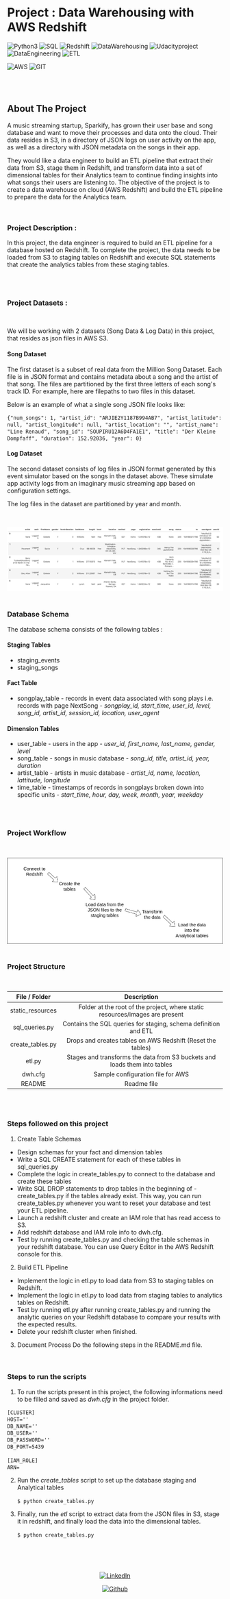 # Project : Data Warehousing with AWS Redshift

![Python3](https://img.shields.io/badge/python3-%20-blue) 
![SQL](https://img.shields.io/badge/SQL-%20-yellowgreen) 
![Redshift](https://img.shields.io/badge/Redshift-%20-red) 
![DataWarehousing](https://img.shields.io/badge/Data-%20Warehousing-orange) 
![Udacityproject](https://img.shields.io/badge/Udacity-Project-blue) 
![DataEngineering](https://img.shields.io/badge/Data-Engineering-green)
![ETL](https://img.shields.io/badge/ETL-%20-brightgreen)

![AWS](https://img.shields.io/badge/Amazon_AWS-FF9900?style=for-the-badge&logo=amazonaws&logoColor=white)
![GIT](https://img.shields.io/badge/GIT-E44C30?style=for-the-badge&logo=git&logoColor=white)

<br> <br>

<!-- ABOUT THE PROJECT -->
## About The Project

A music streaming startup, Sparkify, has grown their user base and song database and want to move their processes and data onto the cloud. Their data resides in S3, in a directory of JSON logs on user activity on the app, as well as a directory with JSON metadata on the songs in their app.

They would like a data engineer to build an ETL pipeline that extract their data from S3, stage them in Redshift, and transform data into a set of dimensional tables for their Analytics team to continue finding insights into what songs their users are listening to. The objective of the project is to create a data warehouse on cloud (AWS Redshift) and build the ETL pipeline to prepare the data for the Analytics team. 

<br>

### Project Description :

In this project, the data engineer is required to build an ETL pipeline for a database hosted on Redshift. To complete the project, the data needs to be loaded from S3 to staging tables on Redshift and execute SQL statements that create the analytics tables from these staging tables.

<br><br>

### Project Datasets :

<br>

We will be working with 2 datasets (Song Data & Log Data) in this project, that resides as json files in AWS S3.

#### Song Dataset
The first dataset is a subset of real data from the Million Song Dataset. Each file is in JSON format and contains metadata about a song and the artist of that song. The files are partitioned by the first three letters of each song's track ID. For example, here are filepaths to two files in this dataset.

Below is an example of what a single song JSON file looks like:
```
{"num_songs": 1, "artist_id": "ARJIE2Y1187B994AB7", "artist_latitude": null, "artist_longitude": null, "artist_location": "", "artist_name": "Line Renaud", "song_id": "SOUPIRU12A6D4FA1E1", "title": "Der Kleine Dompfaff", "duration": 152.92036, "year": 0}
```

#### Log Dataset
The second dataset consists of log files in JSON format generated by this event simulator based on the songs in the dataset above. These simulate app activity logs from an imaginary music streaming app based on configuration settings.

The log files in the dataset are partitioned by year and month. 

<br>

![log_data](/static_resources/log-data.png)
<br><br>

### Database Schema

The database schema consists of the following tables : 

#### Staging Tables
- staging_events
- staging_songs

####  Fact Table
- songplay_table - records in event data associated with song plays i.e. records with page NextSong -  *songplay_id, start_time, user_id, level, song_id, artist_id, session_id, location, user_agent*

#### Dimension Tables
- user_table - users in the app - 
*user_id, first_name, last_name, gender, level*
- song_table - songs in music database - 
*song_id, title, artist_id, year, duration*
- artist_table - artists in music database - 
*artist_id, name, location, lattitude, longitude*
- time_table - timestamps of records in songplays broken down into specific units - 
*start_time, hour, day, week, month, year, weekday*

<br><br>

### Project Workflow
<br>

![project_workflow](/static_resources/work_flow.png)
<br><br>

### Project Structure
<div align=center><br>

|     File / Folder      |                         Description                          |
| :--------------------: | :----------------------------------------------------------: |
|         static_resources         |  Folder at the root of the project, where static resources/images are present  |
|     sql_queries.py     | Contains the SQL queries for staging, schema definition and ETL |
|    create_tables.py    | Drops and creates tables on AWS Redshift (Reset the tables)  |
|         etl.py         | Stages and transforms the data from S3 buckets and loads them into tables |
|        dwh.cfg         |              Sample configuration file for AWS               |
|         README         |                         Readme file                          |

</div>
<br><br>

### Steps followed on this project

1. Create Table Schemas
- Design schemas for your fact and dimension tables
- Write a SQL CREATE statement for each of these tables in sql_queries.py
- Complete the logic in create_tables.py to connect to the database and create these tables
- Write SQL DROP statements to drop tables in the beginning of - create_tables.py if the tables already exist. This way, you can run create_tables.py whenever you want to reset your database and test your ETL pipeline.
- Launch a redshift cluster and create an IAM role that has read access to S3.
- Add redshift database and IAM role info to dwh.cfg.
- Test by running create_tables.py and checking the table schemas in your redshift database. You can use Query Editor in the AWS Redshift console for this.

2. Build ETL Pipeline
- Implement the logic in etl.py to load data from S3 to staging tables on Redshift.
- Implement the logic in etl.py to load data from staging tables to analytics tables on Redshift.
- Test by running etl.py after running create_tables.py and running the analytic queries on your Redshift database to compare your results with the expected results.
- Delete your redshift cluster when finished.

3. Document Process
Do the following steps in the README.md file.
<br><br><br>

### Steps to run the scripts

1. To run the scripts present in this project, the following informations need to be filled and saved as *dwh.cfg* in the project folder.

```
[CLUSTER]
HOST=''
DB_NAME=''
DB_USER=''
DB_PASSWORD=''
DB_PORT=5439

[IAM_ROLE]
ARN=
```

2. Run the *create_tables* script to set up the database staging and Analytical tables

    `$ python create_tables.py`

3. Finally, run the *etl* script to extract data from the JSON files in S3, stage it in redshift, and finally load the data into the dimensional tables.

    `$ python create_tables.py`


<!-- Connect with me -->
<div align=center>
<br><br><br>

[![LinkedIn](https://img.shields.io/badge/LinkedIn-0077B5?style=for-the-badge&logo=linkedin&logoColor=white)](https://www.linkedin.com/in/deepankar-acharyya-034053a5/)

[![Github](https://img.shields.io/badge/GitHub-100000?style=for-the-badge&logo=github&logoColor=white)](https://github.com/DeepankarAcharyya)

<br><br>
</div>


